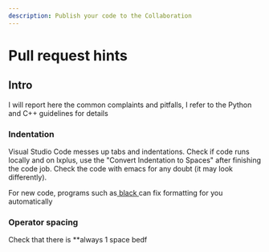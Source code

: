 ```yaml
---
description: Publish your code to the Collaboration
---
```


# Pull request hints

## Intro

I will report here the common complaints and pitfalls, I refer to the Python and C++ guidelines for details

### Indentation

Visual Studio Code messes up tabs and indentations. Check if code runs locally and on lxplus, use the "Convert Indentation to Spaces" after finishing the code job. Check the code with emacs for any doubt (it may look differently).

For new code, programs such as[ black ](https://github.com/psf/black)can fix formatting for you automatically

### Operator spacing

Check that there is \*\*always 1 space bedf
